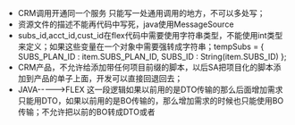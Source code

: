 * CRM调用开通同一个服务 只能写一处通用调用的地方，不可以多处写；
* 资源文件的描述不能再代码中写死，java使用MessageSource
* subs\_id,acct\_id,cust\_id在flex代码中需要使用字符串类型，不能使用int类型来定义；如果这些变量在一个对象中需要强转成字符串；tempSubs = {
  SUBS\_PLAN\_ID : item.SUBS\_PLAN\_ID,
  SUBS\_ID : String\(item.SUBS\_ID\)
  };
* CRM产品，不允许给添加带任何项目前缀的脚本，以后SA把项目化的脚本添加到产品的单子上面，开发可以直接回退回去；
* JAVA-----&gt;FLEX 这一段逻辑如果以前用的是DTO传输的那么后面增加需求只能用DTO，如果以前用的是BO传输的，那么增加需求的时候也只能使用BO传输；不允许把以前的BO转成DTO或者



